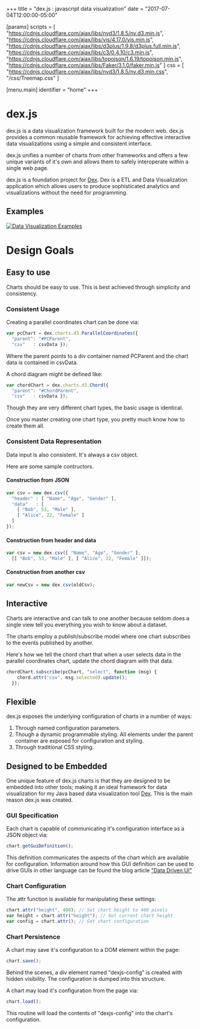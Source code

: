 +++
title = "dex.js : javascript data visualization"
date = "2017-07-04T12:00:00-05:00"

[params]
  scripts = [
    "https://cdnjs.cloudflare.com/ajax/libs/nvd3/1.8.5/nv.d3.min.js",
    "https://cdnjs.cloudflare.com/ajax/libs/vis/4.17.0/vis.min.js",
    "https://cdnjs.cloudflare.com/ajax/libs/d3plus/1.9.8/d3plus.full.min.js",
    "https://cdnjs.cloudflare.com/ajax/libs/c3/0.4.10/c3.min.js",
    "https://cdnjs.cloudflare.com/ajax/libs/topojson/1.6.19/topojson.min.js",
    "https://cdnjs.cloudflare.com/ajax/libs/Faker/3.1.0/faker.min.js"
  ]
  css = [
    "https://cdnjs.cloudflare.com/ajax/libs/nvd3/1.8.5/nv.d3.min.css",
    "/css/Treemap.css"
  ]

[menu.main]
  identifier = "home"
+++

# dex.js

dex.js is a data visualization framework built for the modern web.
dex.js provides a common reusable framework for achieving effective
interactive data visualizations using a simple and consistent interface.

dex.js unifies a number of charts from other frameworks and offers a few
unique variants of it's own and allows them to safely interoperate within
a single web page.

dex.js is a foundation project for [Dex](https://dexvis.net).  Dex is a ETL and Data
Visualization application which allows users to produce sophisticated analytics
and visualizations without the need for programming.

## Examples

[![Data Visualization Examples](/images/home/blocks.png)](https://bl.ocks.org/PatMartin)

# Design Goals

## Easy to use

Charts should be easy to use.  This is best achieved through simplicity
and consistency.

### Consistent Usage

Creating a parallel coordinates chart can be done via:

```javascript
var pcChart = dex.charts.d3.ParallelCoordinates({
  "parent": "#PCParent",
  "csv"   : csvData });
```

Where the parent points to a div container named PCParent and the chart
data is contained in csvData.

A chord diagram might be defined like:

```javascript
var chordChart = dex.charts.d3.Chord({
  "parent": "#ChordParent",
  "csv"   : csvData });
```

Though they are very different chart types, the basic usage is identical.

Once you master creating one chart type, you pretty much know how to
create them all.

### Consistent Data Representation

Data input is also consistent.  It's always a csv object.

Here are some sample contructors.

#### Construction from JSON

```javascript
var csv = new dex.csv({
  "header" : [ "Name", "Age", "Gender" ],
  "data"   : [
    [ "Bob", 53, "Male" ],
    [ "Alice", 22, "Female" ]
  ]
});
```

#### Construction from header and data

```javascript
var csv = new dex.csv([ "Name", "Age", "Gender" ],
  [[ "Bob", 53, "Male" ], [ "Alice", 22, "Female" ]]);
```

#### Construction from another csv

```javascript
var newCsv = new dex.csv(oldCsv);
```

## Interactive

Charts are interactive and can talk to one another because seldom does a
single view tell you everything you wish to know about a dataset.

The charts employ a publish/subscribe model where one chart subscribes to
the events published by another.

Here's how we tell the chord chart that when a user selects data in the
parallel coordinates chart, update the chord diagram with that data.

```javascript
chordChart.subscribe(pcChart, "select", function (msg) {
    chord.attr('csv', msg.selected).update();
  });
```

## Flexible

dex.js exposes the underlying configuration of charts in a number of ways:

  1. Through named configuration parameters.
  2. Though a dynamic programmable styling.  All elements under the parent
  container are exposed for configuration and styling.
  3. Through traditional CSS styling.

## Designed to be Embedded

One unique feature of dex.js charts is that they are designed to be
embedded into other tools; making it an ideal framework for data
visualization for my Java based data visualization tool
[Dex](https://dexvis.net).  This is the main reason dex.js was created.

### GUI Specification

Each chart is capable of communicating it's configuration interface as a
JSON object via:

```javascript
chart.getGuiDefinition();
```

This definition communicates the aspects of the chart which are available
for configuration.  Information around how this GUI definition can be used
to drive GUIs in other language can be found the blog article
["Data Driven UI"](https://dexvis.net/posts/DataDrivenUI.html)

### Chart Configuration

The attr function is available for manipulating these
settings:

```javascript
chart.attr("height", 400); // Set chart height to 400 pixels
var height = chart.attr("height"); // Get current chart height
var config = chart.attr(); // Get chart configuration
```

### Chart Persistence

A chart may save it's configuration to a DOM element within the page:

```javascript
chart.save();
```

Behind the scenes, a div element named "dexjs-config" is created with
hidden visibility.  The configuration is dumped into this structure.

A chart may load it's configuration from the page via:

```javascript
chart.load();
```

This routine will load the contents of "dexjs-config" into the chart's
configuration.